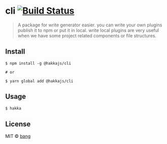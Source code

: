 # cli [![Build Status](https://travis-ci.org/hakkajs/cli.svg?branch=master)](https://travis-ci.org/hakkajs/cli)

> A package for write generator easier. you can write your own plugins publish it to npm or put it in local.
> write local plugins are very useful when we have some project related components or file structures.

## Install

```
$ npm install -g @hakkajs/cli

# or

$ yarn global add @hakkajs/cli
```

## Usage

```sh
$ hakka
```

## License

MIT © [bang](https://github.com/bang88)
